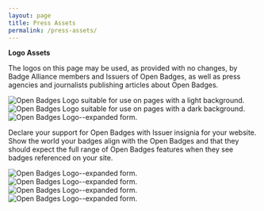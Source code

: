 ```yaml
---
layout: page
title: Press Assets
permalink: /press-assets/
---
```

**Logo Assets**

The logos on this page may be used, as provided with no changes, by Badge Alliance members and Issuers of Open Badges, as well as press agencies and journalists publishing articles about Open Badges. 

<img src="{{ site.baseurl}}/images/openbadges-logo-dark.png" alt="Open Badges Logo suitable for use on pages with a light background." />

<img src="{{ site.baseurl}}/images/openbadges-logo-light.png" alt="Open Badges Logo suitable for use on pages with a dark background." />

<img src="{{ site.baseurl}}/images/openbadges-logo-breakdown.png" alt="Open Badges Logo--expanded form." />

Declare your support for Open Badges with Issuer insignia for your website. Show the world your badges align with the Open Badges and that they should expect the full range of Open Badges features when they see badges referenced on your site. 

<img src="{{ site.baseurl}}/images/issuer-insignia-ribbon1.png" alt="Open Badges Logo--expanded form." />
<img src="{{ site.baseurl}}/images/issuer-insignia-ribbon2.png" alt="Open Badges Logo--expanded form." />
<img src="{{ site.baseurl}}/images/issuer-insignia-banner1.png" alt="Open Badges Logo--expanded form." />
<img src="{{ site.baseurl}}/images/issuer-insignia-banner2.png" alt="Open Badges Logo--expanded form." />